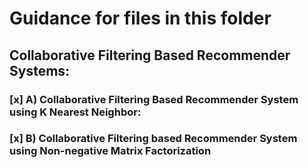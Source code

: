 # Guidance for files in this folder
## Collaborative Filtering Based Recommender Systems:

  ### [x]  A) Collaborative Filtering Based Recommender System using K Nearest Neighbor:

  ### [x]  B) Collaborative Filtering based Recommender System using Non-negative Matrix Factorization
